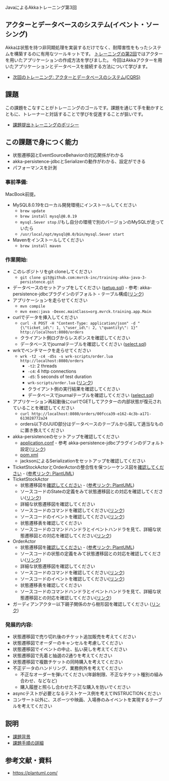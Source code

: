 JavaによるAkkaトレーニング第3回 

## アクターとデータベースのシステム(イベント・ソーシング)

Akkaは状態を持つ非同期処理を実装するだけでなく、耐障害性をもったシステムを構築するのに有用なツールキットです。
[トレーニングの第2回](https://github.com/mvrck-inc/training-akka-java-1-preparation)ではアクターを用いたアプリケーションの作成方法を学びました。
今回はAkkaアクターを用いたアプリケーションとデータベースを接続する方法について学びます。


- [次回のトレーニング: アクターとデータベースのシステム(CQRS)](https://github.com/mvrck-inc/training-akka-java-4-cqrs)

## 課題

この課題をこなすことがトレーニングのゴールです。課題を通じて手を動かすとともに、トレーナーと対話することで学びを促進することが狙いです。

- [課題提出トレーニングのポリシー](https://github.com/mvrck-inc/training-akka-java-1-preparation/blob/master/POLICIES.md)

## この課題で身につく能力

- 状態遷移図とEventSourceBehaviorの対応関係がわかる
- akka-persistence-jdbcとSerializerの動作がわかる、設定ができる
- パフォーマンスを計測

### 事前準備:

MacBook前提。

- MySQL8.0.19をローカル開発環境にインストールしてください
  - `brew update`
  - `brew install mysql@8.0.19`
  - `mysql.Sever stop` //もし自分の環境で別のバージョンのMySQLが走っていたら
  - `/usr/local/opt/mysql@8.0/bin/mysql.Sever start`
- Mavenをインストールしてください
  - `brew install maven`

### 作業開始:

- このレポジトリをgit cloneしてください
  - `git clone git@github.com:mvrck-inc/training-akka-java-3-persistence.git`
- データベースのセットアップをしてください ([setup.sql](./dbsetup/setup.sql)) - 参考: akka-persistence-jdbcプラグインのデフォルト・テーブル構成([リンク](https://github.com/akka/akka-persistence-jdbc/blob/v3.5.3/src/test/resources/schema/mysql/mysql-schema.sql))
- アプリケーションを走らせてください
  - `mvn compile`
  - `mvn exec:java -Dexec.mainClass=org.mvrck.training.app.Main`
- curlでデータを挿入してください
  - `curl -X POST -H "Content-Type: application/json" -d "{\"ticket_id\": 1, \"user_id\": 2, \"quantity\": 1}"  http://localhost:8080/orders`
  - クライアント側ログからレスポンスを確認してください
  - データベースでjournalテーブルを確認してください ([select.sql](./dbsetup/select.sql)) 
- wrkでベンチマークを走らせてください
  - `wrk -t2 -c4 -d5s -s wrk-scripts/order.lua http://localhost:8080/orders`
    - `-t2`: 2 threads
    - `-c4`: 4 http connections
    - `-d5`: 5 seconds of test duration
    - `wrk-scripts/order.lua` ([リンク](./wrk-scrips/order.lua))
    - クライアント側の実行結果を確認してください
    - データベースでjournalテーブルを確認してください ([select.sql](./dbsetup/select.sql))
- アプリケーション再起動後にcurlでGETしてアクターの内部状態が復元されていることを確認してください
  - `curl http://localhost:8080/orders/00fcca39-e162-4c3b-a171-613028772a24` 
  - orders以下のUUID部分はデータベースのテーブルから探して適当なものに置き換えてください
- akka-persistenceのセットアップを確認してください
  - [application.conf](./src/main/resources/application.conf) - 参考 akka-persistence-jdbcプラグインのデフォルト設定([リンク](https://github.com/akka/akka-persistence-jdbc/blob/v3.5.3/src/test/resources/mysql-application.conf))
  - [pom.xml](./pom.xml)
  - jacksonによるSerializationをセットアップを確認してください
- TicketStockActorとOrderActorの整合性を保つシーケンス図を[確認してください](http://www.plantuml.com/plantuml/uml/SoWkIImgAStDuLBo20a9K70Cy5HIqBLJ2CbCpauj2Ix9JyvsJ2x9Bx9I22ZAJqujBlOlIaajuaANngubCqsXi3GnhoIpf5B1Ji40gowmUL3rpaMfYIMfO15avzZeegWAIYqkoCyhJkLoICrB0RaS0000) - ([参考リンク: PlantUML](https://plantuml.com/sequence-diagram))
- TicketStockActor
  - 状態遷移図を[確認してください](http://www.plantuml.com/plantuml/uml/SoWkIImgAStDuUAArefLqDMrKqWiIypCIKpAIRLII2vAJIn9rT3aGX8hB4tCAyaigLImKp10YAFhLCXCKyXBBSUdEh-qn3yjk2G_ETiAGxKjK3MIFAe4bqDgNWhGoG00) - ([参考リンク: PlantUML](https://plantuml.com/state-diagram))
  - ソースコードのStateの定義をみて状態遷移図との対応を確認してください([リンク](./src/main/java/org/mvrck/training/actor/TicketStockActor.java#L155L180))
  - 詳細な状態遷移図を確認してください
  - ソースコードのコマンドを確認してください([リンク](./src/main/java/org/mvrck/training/actor/TicketStockActor.java#L85L112))
  - ソースコードのイベントを確認してください([リンク](./src/main/java/org/mvrck/training/actor/TicketStockActor.java#L114L153))
  - 状態遷移表を確認してください
  - ソースコードのコマンドハンドラとイベントハンドラを見て、詳細な状態遷移図との対応を確認してください([リンク](./src/main/java/org/mvrck/training/actor/TicketStockActor.java)) 
- OrderActor
  - 状態遷移図を[確認してください](http://www.plantuml.com/plantuml/uml/SoWkIImgAStDuSf9JIjHACbNACfCpoXHICaiIaqkoSpFuuhMYbNGrRLJyCpBBCbCpCciIasnKaWkIaqiITNGv48I1Qjo1akaSA6eJiqjAAaCBW5AS3cavgK0RGC0) - ([参考リンク: PlantUML](https://plantuml.com/state-diagram))
  - ソースコードの状態の定義をみて状態遷移図との対応を確認してください([リンク](./src/main/java/org/mvrck/training/actor/OrderActor.java#L110L127))
  - 詳細な状態遷移図を確認してください
  - ソースコードのコマンドを確認してください([リンク](./src/main/java/org/mvrck/training/actor/OrderActor.java#L64L91))
  - ソースコードのイベントを確認してください([リンク](./src/main/java/org/mvrck/training/actor/OrderActor.java#L93L108))
  - 状態遷移表を確認してください
  - ソースコードのコマンドハンドラとイベントハンドラを見て、詳細な状態遷移図との対応を確認してください([リンク](./src/main/java/org/mvrck/training/actor/OrderActor.java))
- ガーディアンアクター以下親子関係のから樹形図を確認してください ([リンク](http://www.plantuml.com/plantuml/uml/SoWkIImgAStDuUBAJyfAJIvHS2zDB4h9JCo3yKCoaxDJIu9ByfEp0nABKlDAO1B-HIcfHL0XJBM6MCICKBGQel1GvOnHU2PSN31NAUJhwc8w2KKQnM4OIj4DC2Iin8WBoKI43OROXN6eDiOkRCBba9gN0Wn_0000))

### 発展的内容:

- 状態遷移図で売り切れ後のチケット追加販売を考えてください
- 状態遷移図でオーダーのキャンセルを考慮してください
- 状態遷移図でイベントの中止、払い戻しを考えてください
- 状態遷移図で先着と抽選の2通りを考えてください
- 状態遷移図で複数チケットの同時購入を考えてください
- 不正データのハンドリング、業務例外を考えてください
  - 不正なオーダーを弾いてください(年齢制限、不正なチケット種別の組み合わせ、などなど) 
  - 購入履歴と照らし合わせた不正な購入を防いでください
- asyncテストが必要となるテストケース例を考えてINSTRUCTIONください
- コンサート以外に、スポーツや映画、入場券のみイベントを実現するテーブルを考えてください

## 説明

- [課題背景](./BACKGROUND.md)
- [課題手順の詳細](./.md)

## 参考文献・資料

- https://plantuml.com/